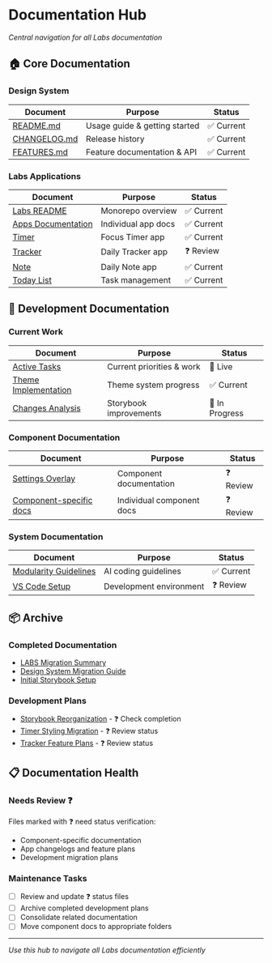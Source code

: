 # Documentation Hub

*Central navigation for all Labs documentation*

## 🏠 **Core Documentation**

### **Design System**
| Document | Purpose | Status |
|----------|---------|--------|
| [README.md](../../design-system/README.md) | Usage guide & getting started | ✅ Current |
| [CHANGELOG.md](../../design-system/CHANGELOG.md) | Release history | ✅ Current |
| [FEATURES.md](../../design-system/FEATURES.md) | Feature documentation & API | ✅ Current |

### **Labs Applications**
| Document | Purpose | Status |
|----------|---------|--------|
| [Labs README](../../README.md) | Monorepo overview | ✅ Current |
| [Apps Documentation](../../docs/README.md) | Individual app docs | ✅ Current |
| [Timer](../../docs/timer/README.md) | Focus Timer app | ✅ Current |
| [Tracker](../../docs/tracker/CHANGELOG.md) | Daily Tracker app | ❓ Review |
| [Note](../../docs/note/README.md) | Daily Note app | ✅ Current |
| [Today List](../../docs/today-list/README.md) | Task management | ✅ Current |

## 🔧 **Development Documentation**

### **Current Work**
| Document | Purpose | Status |
|----------|---------|--------|
| [Active Tasks](ACTIVE_TASKS.md) | Current priorities & work | 🔄 Live |
| [Theme Implementation](THEME_IMPLEMENTATION.md) | Theme system progress | ✅ Current |
| [Changes Analysis](changes-8-5-2025.md) | Storybook improvements | 🔄 In Progress |

### **Component Documentation**
| Document | Purpose | Status |
|----------|---------|--------|
| [Settings Overlay](settings-overlay.md) | Component documentation | ❓ Review |
| [Component-specific docs](../../design-system/components/) | Individual component docs | ❓ Review |

### **System Documentation**
| Document | Purpose | Status |
|----------|---------|--------|
| [Modularity Guidelines](../../.github/instructions/Modularity.instructions.md) | AI coding guidelines | ✅ Current |
| [VS Code Setup](../../.github/instructions/vs-code-paths-instructions.md.instructions.md) | Development environment | ❓ Review |

## 📦 **Archive**

### **Completed Documentation**
- [LABS Migration Summary](completed/LABS-MIGRATION-SUMMARY.md)
- [Design System Migration Guide](completed/DESIGN-SYSTEM-MIGRATION-GUIDE.md)
- [Initial Storybook Setup](completed/design-system-storybook-plan.md)

### **Development Plans** 
- [Storybook Reorganization](storybook-reorganization-plan.md) - ❓ Check completion
- [Timer Styling Migration](../../docs/timer/STYLING-MIGRATION-PLAN.md) - ❓ Review status
- [Tracker Feature Plans](../../docs/tracker/docs/) - ❓ Review status

## 📋 **Documentation Health**

### **Needs Review** ❓
Files marked with ❓ need status verification:
- Component-specific documentation
- App changelogs and feature plans
- Development migration plans

### **Maintenance Tasks**
- [ ] Review and update ❓ status files
- [ ] Archive completed development plans
- [ ] Consolidate related documentation
- [ ] Move component docs to appropriate folders

---

*Use this hub to navigate all Labs documentation efficiently*
